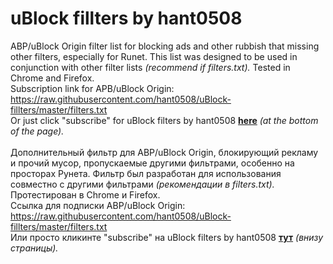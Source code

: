 # uBlock fillters by hant0508
ABP/uBlock Origin filter list for blocking ads and other rubbish that missing other filters, especially for Runet. This list was designed to be used in conjunction with other filter lists <i>(recommend if filters.txt).</i> Tested in Chrome and Firefox. <br>
Subscription link for APB/uBlock Origin: https://raw.githubusercontent.com/hant0508/uBlock-fillters/master/filters.txt <br>
Or just click "subscribe" for uBlock filters by hant0508
[**here**](https://github.com/gorhill/uBlock/wiki/Filter-lists-from-around-the-web) <i>(at the bottom of the page).</i> <br> <br>
Дополнительный фильтр для ABP/uBlock Origin, блокирующий рекламу и прочий мусор, пропускаемые другими фильтрами, особенно на просторах Рунета. Фильтр был разработан для использования совместно с другими фильтрами <i>(рекомендации в filters.txt).</i> Протестирован в Chrome и Firefox. <br>
Ссылка для подписки ABP/uBlock Origin: https://raw.githubusercontent.com/hant0508/uBlock-fillters/master/filters.txt <br>
Или просто кликинте "subscribe" на uBlock filters by hant0508 [**тут**](https://github.com/gorhill/uBlock/wiki/Filter-lists-from-around-the-web) <i>(внизу страницы).</i>
